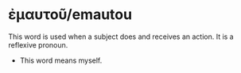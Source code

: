 # ἐμαυτοῦ/emautou
This word is used when a subject does and receives an action. It is a reflexive pronoun.

* This word means myself.
